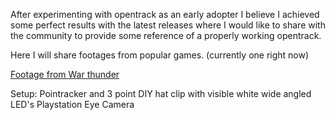 After experimenting with opentrack as an early adopter I believe I achieved some perfect results with the latest releases where I would like to share with the community to provide some reference of a properly working opentrack.

Here I will share footages from popular games. (currently one right now)


[Footage from War thunder](https://www.youtube.com/my_videos?o=U)

Setup:
Pointracker and 3 point DIY hat clip with visible white wide angled LED's
Playstation Eye Camera




